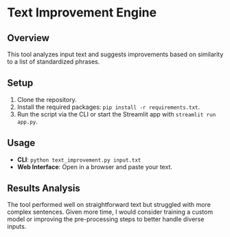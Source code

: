 # Text Improvement Engine

## Overview
This tool analyzes input text and suggests improvements based on similarity to a list of standardized phrases.

## Setup
1. Clone the repository.
2. Install the required packages: `pip install -r requirements.txt`.
3. Run the script via the CLI or start the Streamlit app with `streamlit run app.py`.

## Usage
- **CLI**: `python text_improvement.py input.txt`
- **Web Interface**: Open in a browser and paste your text.

## Results Analysis
The tool performed well on straightforward text but struggled with more complex sentences. Given more time, I would consider training a custom model or improving the pre-processing steps to better handle diverse inputs.
